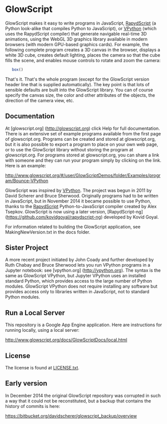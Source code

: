 GlowScript
==========
GlowScript makes it easy to write programs in JavaScript, [RapydScript](https://github.com/kovidgoyal/rapydscript-ng) (a Python look-alike that compiles Python to JavaScript), or [VPython](http://vpython.org) (which uses the RapydScript compiler) that generate navigable real-time 3D animations, using the WebGL 3D graphics library available in modern browsers (with modern GPU-based graphics cards). For example, the following complete program creates a 3D canvas in the browser, displays a white 3D cube, creates default lighting, places the camera so that the cube fills the scene, and enables mouse controls to rotate and zoom the camera:

```javascript
   box()
```

That's it. That's the whole program (except for the GlowScript version header line that is supplied automatically). The key point is that lots of sensible defaults are built into the GlowScript library. You can of course specify the canvas size, the color and other attributes of the objects, the direction of the camera view, etc.

Documentation
-------------
At [glowscript.org] (http://glowscript.org) click Help for full documentation. There is an extensive set of example programs available from the first page of glowscript.org. Programs can be created and stored at glowscript.org, but it is also possible to export a program to place on your own web page, or to use the GlowScript library without storing the program at glowscript.org. For programs stored at glowscript.org, you can share a link with someone and they can run your program simply by clicking on the link. Here is an example:

   http://www.glowscript.org/#/user/GlowScriptDemos/folder/Examples/program/Bounce-VPython

GlowScript was inspired by [VPython](http://vpython.org). The project was begun in 2011 by David Scherer and Bruce Sherwood. Originally programs had to be written in JavaScript, but in November 2014 it became possible to use Python, thanks to the [RapydScript](https://github.com/atsepkov/RapydScript) Python-to-JavaScript compiler created by Alex Tsepkov. GlowScript is now using a later version, [RapydScript-ng] (https://github.com/kovidgoyal/rapydscript-ng) developed by Kovid Goyal.

For information related to building the GlowScript application, see MakingNewVersion.txt in the docs folder.

Sister Project
--------------
A more recent project initiated by John Coady and further developed by Ruth Chabay and Bruce Sherwood lets you run VPython programs in a Jupyter notebook: see [vpython.org] (http://vpython.org). The syntax is the same as GlowScript VPython, but Jupyter VPython uses an installed standard Python, which provides access to the large number of Python modules. GlowScript VPython does not require installing any software but provides access only to libraries written in JavaScript, not to standard Python modules.
 
Run a Local Server
------------------
 This repository is a Google App Engine application. Here are instructions for running locally, using a local server:

   http://www.glowscript.org/docs/GlowScriptDocs/local.html

License
-------

The license is found at [LICENSE.txt](https://github.com/BruceSherwood/glowscript/blob/master/LICENSE.txt).

Early version
------------------------------------------------------------------------------
In December 2014 the original GlowScript repository was corrupted in such a way that it could not be reconstituted, but a backup that contains the history of commits is here:

   https://bitbucket.org/davidscherer/glowscript_backup/overview
